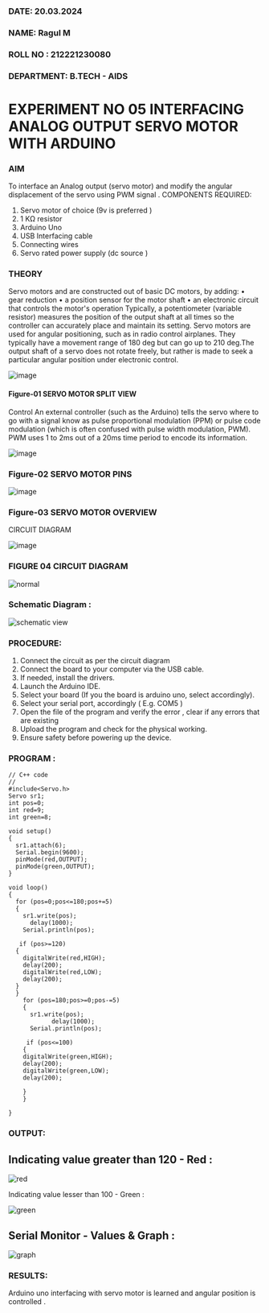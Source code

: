###  DATE: 20.03.2024
###  NAME: Ragul M
###  ROLL NO : 212221230080
###  DEPARTMENT: B.TECH - AIDS


# EXPERIMENT NO 05 INTERFACING ANALOG OUTPUT SERVO MOTOR WITH ARDUINO

### AIM
To interface an Analog output (servo motor) and modify the angular displacement of the servo using PWM signal .
COMPONENTS REQUIRED:
1.	Servo motor of choice (9v is preferred )
2.	1 KΩ resistor 
3.	Arduino Uno 
4.	USB Interfacing cable 
5.	Connecting wires 
6.	Servo rated power supply (dc source )


### THEORY
Servo motors and are constructed out of basic DC motors, by adding:
•	 gear reduction
•	 a position sensor for the motor shaft
•	 an electronic circuit that controls the motor's operation
Typically, a potentiometer (variable resistor) measures the position of the output shaft at all times so the controller can accurately place and maintain its setting.
Servo motors are used for angular positioning, such as in radio control airplanes.  They typically have a movement range of 180 deg but can go up to 210 deg.The output shaft of a servo does not rotate freely, but rather is made to seek a particular angular position under electronic control. 


![image](https://user-images.githubusercontent.com/36288975/163544439-1f477927-fcd4-42f0-9ce4-c863fdbf1210.png)



#### Figure-01 SERVO MOTOR SPLIT VIEW 
Control 
An external controller (such as the Arduino) tells the servo where to go with a signal know as pulse proportional modulation (PPM) or pulse code modulation (which is often confused with pulse width modulation, PWM). PWM uses 1 to 2ms out of a 20ms time period to encode its information.
 
 
 ![image](https://user-images.githubusercontent.com/36288975/163544482-3027136f-7135-4f3d-a23f-8dc2fe04194d.png)

### Figure-02 SERVO MOTOR PINS

 ![image](https://user-images.githubusercontent.com/36288975/163544513-ca497421-e6ba-4f91-871f-5cfba77f22a8.png)


### Figure-03 SERVO MOTOR OVERVIEW 

 


 





CIRCUIT DIAGRAM
 
 
 ![image](https://user-images.githubusercontent.com/36288975/163544618-6eb8a7b5-7f1a-428a-8d9f-fd899b145efb.png)

### FIGURE 04 CIRCUIT DIAGRAM

![normal](https://github.com/ragulmani936/EXPERIMENT-NO--05-INTERFACING-ANALOG-OUTPUT-SERVO-MOTOR-WITH-ARDUINO-/assets/94881918/f2ab4c42-760b-43bf-8fc2-5ba72f38780d)

### Schematic Diagram :

![schematic view](https://github.com/ragulmani936/EXPERIMENT-NO--05-INTERFACING-ANALOG-OUTPUT-SERVO-MOTOR-WITH-ARDUINO-/assets/94881918/5b0fd343-e819-4d04-a638-365d0289d9e7)


### PROCEDURE:
1.	Connect the circuit as per the circuit diagram 
2.	Connect the board to your computer via the USB cable.
3.	If needed, install the drivers.
4.	Launch the Arduino IDE.
5.	Select your board (If you the board is arduino uno, select accordingly).
6.	Select your serial port, accordingly ( E.g. COM5 )
7.	Open the file of the program  and verify the error , clear if any errors that are existing 
8.	Upload the program and check for the physical working. 
9.	Ensure safety before powering up the device.


### PROGRAM :
~~~
// C++ code
//
#include<Servo.h>
Servo sr1;
int pos=0;
int red=9;
int green=8;

void setup()
{
  sr1.attach(6);
  Serial.begin(9600);
  pinMode(red,OUTPUT);
  pinMode(green,OUTPUT);
}

void loop()
{
  for (pos=0;pos<=180;pos+=5)
  {
    sr1.write(pos);
      delay(1000);
    Serial.println(pos);
    
   if (pos>=120)
  {
    digitalWrite(red,HIGH);
    delay(200);
    digitalWrite(red,LOW);
    delay(200);
  }
  }
    for (pos=180;pos>=0;pos-=5)
    {
      sr1.write(pos);
            delay(1000);
      Serial.println(pos);
      
     if (pos<=100)
  	{
    digitalWrite(green,HIGH);
    delay(200);
    digitalWrite(green,LOW);
    delay(200);
    
  	}
    }

} 
~~~
### OUTPUT:

## Indicating value greater than 120 - Red :

![red](https://github.com/ragulmani936/EXPERIMENT-NO--05-INTERFACING-ANALOG-OUTPUT-SERVO-MOTOR-WITH-ARDUINO-/assets/94881918/8209c0be-953f-4980-aeac-6a79fdff5d0c)


Indicating value lesser than 100 - Green :

![green](https://github.com/ragulmani936/EXPERIMENT-NO--05-INTERFACING-ANALOG-OUTPUT-SERVO-MOTOR-WITH-ARDUINO-/assets/94881918/c11adea4-bd75-447b-ba6a-92a1ed2d47f9)

## Serial Monitor - Values & Graph :

![graph](https://github.com/ragulmani936/EXPERIMENT-NO--05-INTERFACING-ANALOG-OUTPUT-SERVO-MOTOR-WITH-ARDUINO-/assets/94881918/94ad8a42-e372-4ced-b07c-58d83a915344)


### RESULTS: 
Arduino uno interfacing with servo motor is learned and angular position is controlled .

